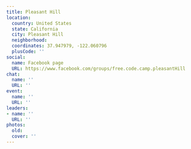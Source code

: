 ```yaml
---
title: Pleasant Hill
location:
  country: United States
  state: California
  city: Pleasant Hill
  neighborhood: 
  coordinates: 37.947979, -122.060796
  plusCode: ''
social:
  name: Facebook page
  URL: https://www.facebook.com/groups/free.code.camp.pleasantHill
chat:
  name: ''
  URL: ''
event:
  name: ''
  URL: ''
leaders:
- name: ''
  URL: ''
photos:
  old: 
  cover: ''
---
```

